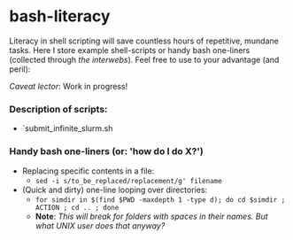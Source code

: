 # bash-literacy

Literacy in shell scripting will save countless hours of repetitive, mundane tasks. Here I store example shell-scripts or handy bash one-liners (collected through _the interwebs_). Feel free to use to your advantage (and peril):

_Caveat lector_: Work in progress!

### Description of scripts:
- `submit_infinite_slurm.sh



### Handy bash one-liners (or: 'how do I do X?')

- Replacing specific contents in a file: 
  - `sed -i s/to_be_replaced/replacement/g' filename`
- (Quick and dirty) one-line looping over directories: 
  - `for simdir in $(find $PWD -maxdepth 1 -type d); do cd $simdir ; ACTION ; cd .. ; done`  
  -  **Note**: _This will break for folders with spaces in their names. But what UNIX user does that anyway?_


